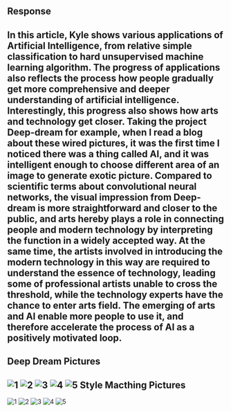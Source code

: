 Response 
---
In this article, Kyle shows various applications of Artificial Intelligence, from relative simple classification to hard unsupervised machine learning algorithm. The progress of applications also reflects the process how people gradually get more comprehensive and deeper understanding of artificial intelligence. Interestingly, this progress also shows how arts and technology get closer. Taking the project Deep-dream for example, when I read a blog about these wired pictures, it was the first time I noticed there was a thing called AI, and it was intelligent enough to choose different area of an image to generate exotic picture. Compared to scientific terms about convolutional neural networks, the visual impression from Deep-dream is more straightforward and closer to the public, and arts hereby plays a role in connecting people and modern technology by interpreting the function in a widely accepted way.  At the same time, the artists involved in introducing the modern technology in this way are required to understand the essence of technology, leading some of professional artists unable to cross the threshold, while the technology experts have the chance to enter arts field. The emerging of arts and AI enable more people to use it, and therefore accelerate the process of AI as a positively motivated loop. 
---
Deep Dream Pictures  
---
![1](https://imgur.com/BIARarc)
![2](https://imgur.com/h3dtfoa)
![3](https://imgur.com/GxDrlKw)
![4](https://imgur.com/DbdZPcY)
![5](https://imgur.com/Od5brk7)
Style Macthing Pictures
---
![1](https://imgur.com/ckjy05G)
![2](https://imgur.com/1sfIEhg)
![3](https://imgur.com/ICbf3d4)
![4](https://imgur.com/t4T0xo9)
![5](https://imgur.com/ujyT1hF)
